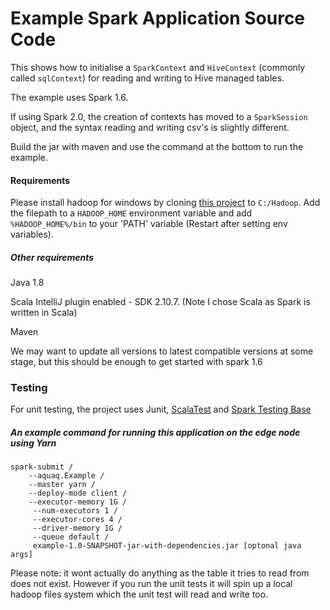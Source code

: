 # Example Spark Application Source Code

This shows how to initialise a `SparkContext` and `HiveContext` (commonly called `sqlContext`) for reading and writing to Hive managed tables.

The example uses Spark 1.6.

If using Spark 2.0, the creation of contexts has moved to a `SparkSession` object, and the syntax reading and writing csv's is slightly different.

Build the jar with maven and use the command at the bottom to run the example.

#### Requirements

Please install hadoop for windows by cloning [this project](https://github.com/srccodes/hadoop-common-2.2.0-bin
) to `C:/Hadoop`. Add the filepath to a `HADOOP_HOME` environment variable and add `%HADOOP_HOME%/bin` to your 'PATH' variable
(Restart after setting env variables).
##### Other requirements

Java 1.8 

Scala IntelliJ plugin enabled - SDK 2.10.7.
(Note I chose Scala as Spark is written in Scala)

Maven

We may want to update all versions to latest compatible versions at some stage, but this should be enough to get started with spark 1.6

### Testing

For unit testing, the project uses Junit, [ScalaTest](http://www.scalatest.org/) and [Spark Testing Base](https://github.com/holdenk/spark-testing-base/wiki
)

##### An example command for running this application on the edge node using Yarn

```
spark-submit /
	--aquaq.Example /
	--master yarn /
	--deploy-mode client /
	--executor-memory 1G /
	 --num-executors 1 /
	 --executor-cores 4 /
	 --driver-memory 1G /
	 --queue default /
	 example-1.0-SNAPSHOT-jar-with-dependencies.jar [optonal java args]
```

Please note: it wont actually do anything as the table it tries to read from does not exist.
However if you run the unit tests it will spin up a local hadoop files system which the unit test will read and write too.
